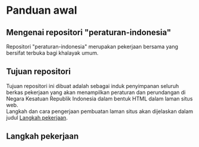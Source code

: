 # Panduan awal

## Mengenai repositori "peraturan-indonesia"

Repositori "peraturan-indonesia" merupakan pekerjaan bersama yang bersifat terbuka bagi khalayak umum.

## Tujuan repositori

Tujuan repositori ini dibuat adalah sebagai induk penyimpanan seluruh berkas pekerjaan yang akan menampilkan peraturan dan perundangan di Negara Kesatuan Republik Indonesia dalam bentuk HTML dalam laman situs web. </br>
Langkah dan cara pengerjaan pembuatan laman situs akan dijelaskan dalam judul [Langkah pekerjaan](#%20Langkah%20pekerjaan).

## Langkah pekerjaan

